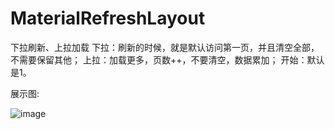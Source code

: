 # MaterialRefreshLayout
下拉刷新、上拉加载
下拉：刷新的时候，就是默认访问第一页，并且清空全部，不需要保留其他；
上拉：加载更多，页数++，不要清空，数据累加；
开始：默认是1。

展示图:

![image](https://github.com/Giousa/CN_MaterialRefreshLayout/blob/master/screenshot/MaterialRefreshLayout.gif)
